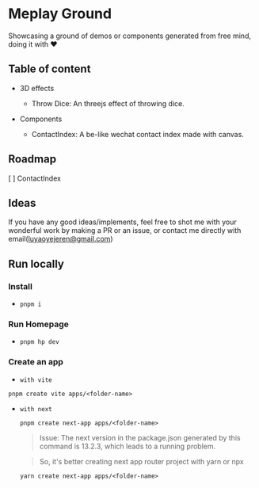 # Meplay Ground

Showcasing a ground of demos or components generated from free mind, doing it with ❤️

## Table of content

- 3D effects

  - Throw Dice: An threejs effect of throwing dice.

- Components

  - ContactIndex: A be-like wechat contact index made with canvas.

## Roadmap

[ ] ContactIndex

## Ideas

If you have any good ideas/implements, feel free to shot me with your wonderful work by making a PR or an issue, or contact me directly with email(luyaoyejeren@gmail.com)

## Run locally

### Install

- `pnpm i`

### Run Homepage

- `pnpm hp dev`

### Create an app

- `with vite`

`pnpm create vite apps/<folder-name>`

- `with next`

  `pnpm create next-app apps/<folder-name>`

  > Issue: The next version in the package.json generated by this command is 13.2.3, which leads to a running problem.

  > So, it's better creating next app router project with yarn or npx

  `yarn create next-app apps/<folder-name>`
